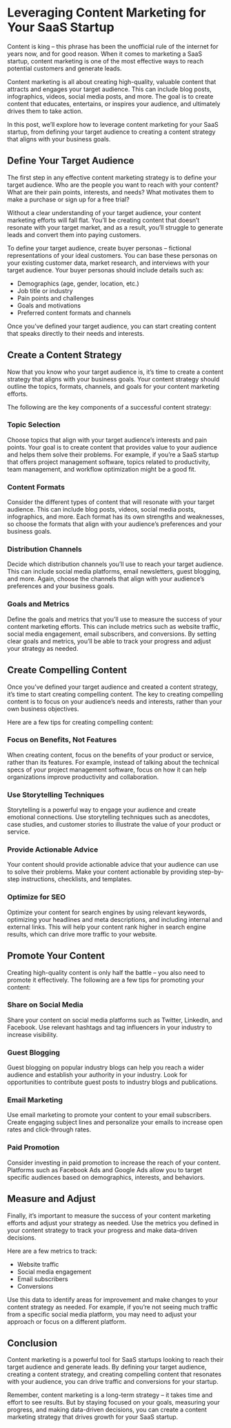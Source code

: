 # Leveraging Content Marketing for Your SaaS Startup

Content is king – this phrase has been the unofficial rule of the internet for years now, and for good reason. When it comes to marketing a SaaS startup, content marketing is one of the most effective ways to reach potential customers and generate leads.

Content marketing is all about creating high-quality, valuable content that attracts and engages your target audience. This can include blog posts, infographics, videos, social media posts, and more. The goal is to create content that educates, entertains, or inspires your audience, and ultimately drives them to take action.

In this post, we’ll explore how to leverage content marketing for your SaaS startup, from defining your target audience to creating a content strategy that aligns with your business goals.

## Define Your Target Audience

The first step in any effective content marketing strategy is to define your target audience. Who are the people you want to reach with your content? What are their pain points, interests, and needs? What motivates them to make a purchase or sign up for a free trial?

Without a clear understanding of your target audience, your content marketing efforts will fall flat. You’ll be creating content that doesn’t resonate with your target market, and as a result, you’ll struggle to generate leads and convert them into paying customers.

To define your target audience, create buyer personas – fictional representations of your ideal customers. You can base these personas on your existing customer data, market research, and interviews with your target audience. Your buyer personas should include details such as:

- Demographics (age, gender, location, etc.)
- Job title or industry
- Pain points and challenges
- Goals and motivations
- Preferred content formats and channels

Once you’ve defined your target audience, you can start creating content that speaks directly to their needs and interests.

## Create a Content Strategy

Now that you know who your target audience is, it’s time to create a content strategy that aligns with your business goals. Your content strategy should outline the topics, formats, channels, and goals for your content marketing efforts.

The following are the key components of a successful content strategy:

### Topic Selection

Choose topics that align with your target audience’s interests and pain points. Your goal is to create content that provides value to your audience and helps them solve their problems. For example, if you’re a SaaS startup that offers project management software, topics related to productivity, team management, and workflow optimization might be a good fit.

### Content Formats

Consider the different types of content that will resonate with your target audience. This can include blog posts, videos, social media posts, infographics, and more. Each format has its own strengths and weaknesses, so choose the formats that align with your audience’s preferences and your business goals.

### Distribution Channels

Decide which distribution channels you’ll use to reach your target audience. This can include social media platforms, email newsletters, guest blogging, and more. Again, choose the channels that align with your audience’s preferences and your business goals.

### Goals and Metrics

Define the goals and metrics that you’ll use to measure the success of your content marketing efforts. This can include metrics such as website traffic, social media engagement, email subscribers, and conversions. By setting clear goals and metrics, you’ll be able to track your progress and adjust your strategy as needed.

## Create Compelling Content

Once you’ve defined your target audience and created a content strategy, it’s time to start creating compelling content. The key to creating compelling content is to focus on your audience’s needs and interests, rather than your own business objectives.

Here are a few tips for creating compelling content:

### Focus on Benefits, Not Features

When creating content, focus on the benefits of your product or service, rather than its features. For example, instead of talking about the technical specs of your project management software, focus on how it can help organizations improve productivity and collaboration.

### Use Storytelling Techniques

Storytelling is a powerful way to engage your audience and create emotional connections. Use storytelling techniques such as anecdotes, case studies, and customer stories to illustrate the value of your product or service.

### Provide Actionable Advice

Your content should provide actionable advice that your audience can use to solve their problems. Make your content actionable by providing step-by-step instructions, checklists, and templates.

### Optimize for SEO

Optimize your content for search engines by using relevant keywords, optimizing your headlines and meta descriptions, and including internal and external links. This will help your content rank higher in search engine results, which can drive more traffic to your website.

## Promote Your Content

Creating high-quality content is only half the battle – you also need to promote it effectively. The following are a few tips for promoting your content:

### Share on Social Media

Share your content on social media platforms such as Twitter, LinkedIn, and Facebook. Use relevant hashtags and tag influencers in your industry to increase visibility.

### Guest Blogging

Guest blogging on popular industry blogs can help you reach a wider audience and establish your authority in your industry. Look for opportunities to contribute guest posts to industry blogs and publications.

### Email Marketing

Use email marketing to promote your content to your email subscribers. Create engaging subject lines and personalize your emails to increase open rates and click-through rates.

### Paid Promotion

Consider investing in paid promotion to increase the reach of your content. Platforms such as Facebook Ads and Google Ads allow you to target specific audiences based on demographics, interests, and behaviors.

## Measure and Adjust

Finally, it’s important to measure the success of your content marketing efforts and adjust your strategy as needed. Use the metrics you defined in your content strategy to track your progress and make data-driven decisions.

Here are a few metrics to track:

- Website traffic
- Social media engagement
- Email subscribers
- Conversions

Use this data to identify areas for improvement and make changes to your content strategy as needed. For example, if you’re not seeing much traffic from a specific social media platform, you may need to adjust your approach or focus on a different platform.

## Conclusion

Content marketing is a powerful tool for SaaS startups looking to reach their target audience and generate leads. By defining your target audience, creating a content strategy, and creating compelling content that resonates with your audience, you can drive traffic and conversions for your startup.

Remember, content marketing is a long-term strategy – it takes time and effort to see results. But by staying focused on your goals, measuring your progress, and making data-driven decisions, you can create a content marketing strategy that drives growth for your SaaS startup.